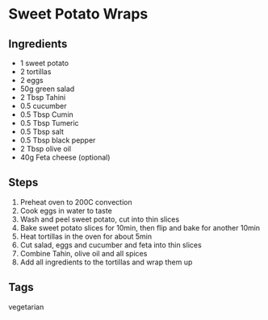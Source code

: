 # Sweet Potato Wraps

## Ingredients

* 1 sweet potato
* 2 tortillas 
* 2 eggs
* 50g green salad 
* 2 Tbsp Tahini
* 0.5 cucumber 
* 0.5 Tbsp Cumin
* 0.5 Tbsp Tumeric
* 0.5 Tbsp salt
* 0.5 Tbsp black pepper
* 2 Tbsp olive oil
* 40g Feta cheese (optional) 

## Steps

1. Preheat oven to 200C convection
2. Cook eggs in water to taste
3. Wash and peel sweet potato, cut into thin slices
4. Bake sweet potato slices for 10min, then flip and bake for another 10min
5. Heat tortillas in the oven for about 5min
6. Cut salad, eggs and cucumber and feta into thin slices
7. Combine Tahin, olive oil and all spices
8. Add all ingredients to the tortillas and wrap them up

## Tags
vegetarian
